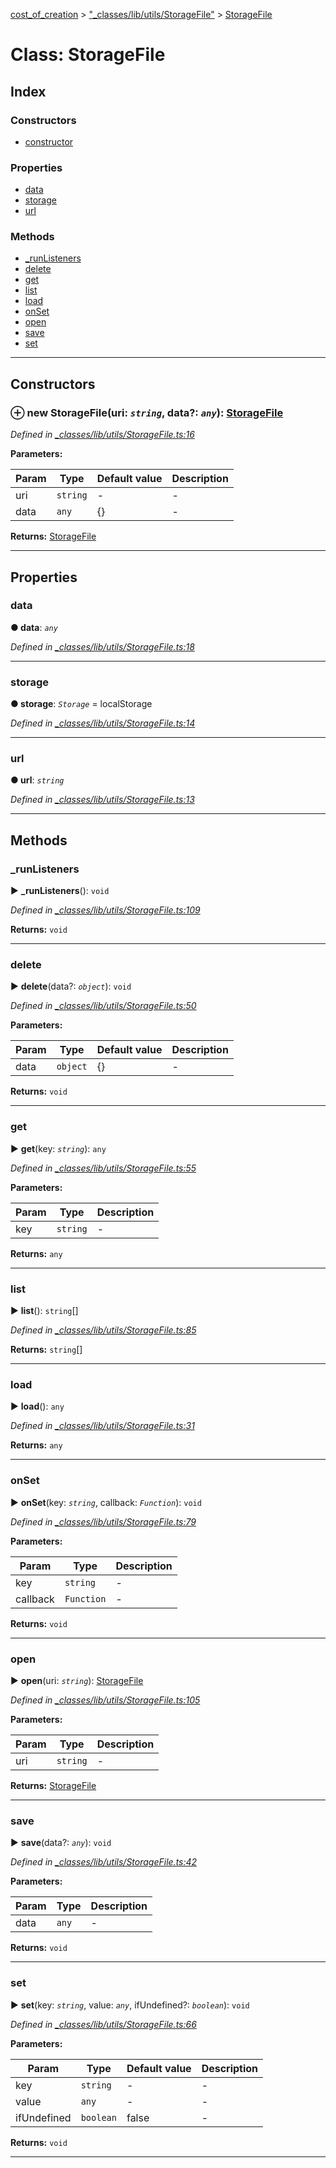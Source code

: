 [cost_of_creation](../README.md) > ["_classes/lib/utils/StorageFile"](../modules/__classes_lib_utils_storagefile_.md) > [StorageFile](../classes/__classes_lib_utils_storagefile_.storagefile.md)



# Class: StorageFile

## Index

### Constructors

* [constructor](__classes_lib_utils_storagefile_.storagefile.md#constructor)


### Properties

* [data](__classes_lib_utils_storagefile_.storagefile.md#data)
* [storage](__classes_lib_utils_storagefile_.storagefile.md#storage)
* [url](__classes_lib_utils_storagefile_.storagefile.md#url)


### Methods

* [_runListeners](__classes_lib_utils_storagefile_.storagefile.md#_runlisteners)
* [delete](__classes_lib_utils_storagefile_.storagefile.md#delete)
* [get](__classes_lib_utils_storagefile_.storagefile.md#get)
* [list](__classes_lib_utils_storagefile_.storagefile.md#list)
* [load](__classes_lib_utils_storagefile_.storagefile.md#load)
* [onSet](__classes_lib_utils_storagefile_.storagefile.md#onset)
* [open](__classes_lib_utils_storagefile_.storagefile.md#open)
* [save](__classes_lib_utils_storagefile_.storagefile.md#save)
* [set](__classes_lib_utils_storagefile_.storagefile.md#set)



---
## Constructors
<a id="constructor"></a>


### ⊕ **new StorageFile**(uri: *`string`*, data?: *`any`*): [StorageFile](__classes_lib_utils_storagefile_.storagefile.md)


*Defined in [_classes/lib/utils/StorageFile.ts:16](https://github.com/codeartisticninja/cost_of_creation/blob/6562fe6/src/script/_classes/lib/utils/StorageFile.ts#L16)*



**Parameters:**

| Param | Type | Default value | Description |
| ------ | ------ | ------ | ------ |
| uri | `string`  | - |   - |
| data | `any`  |  {} |   - |





**Returns:** [StorageFile](__classes_lib_utils_storagefile_.storagefile.md)

---


## Properties
<a id="data"></a>

###  data

**●  data**:  *`any`* 

*Defined in [_classes/lib/utils/StorageFile.ts:18](https://github.com/codeartisticninja/cost_of_creation/blob/6562fe6/src/script/_classes/lib/utils/StorageFile.ts#L18)*





___

<a id="storage"></a>

###  storage

**●  storage**:  *`Storage`*  =  localStorage

*Defined in [_classes/lib/utils/StorageFile.ts:14](https://github.com/codeartisticninja/cost_of_creation/blob/6562fe6/src/script/_classes/lib/utils/StorageFile.ts#L14)*





___

<a id="url"></a>

###  url

**●  url**:  *`string`* 

*Defined in [_classes/lib/utils/StorageFile.ts:13](https://github.com/codeartisticninja/cost_of_creation/blob/6562fe6/src/script/_classes/lib/utils/StorageFile.ts#L13)*





___


## Methods
<a id="_runlisteners"></a>

###  _runListeners

► **_runListeners**(): `void`



*Defined in [_classes/lib/utils/StorageFile.ts:109](https://github.com/codeartisticninja/cost_of_creation/blob/6562fe6/src/script/_classes/lib/utils/StorageFile.ts#L109)*





**Returns:** `void`





___

<a id="delete"></a>

###  delete

► **delete**(data?: *`object`*): `void`



*Defined in [_classes/lib/utils/StorageFile.ts:50](https://github.com/codeartisticninja/cost_of_creation/blob/6562fe6/src/script/_classes/lib/utils/StorageFile.ts#L50)*



**Parameters:**

| Param | Type | Default value | Description |
| ------ | ------ | ------ | ------ |
| data | `object`  |  {} |   - |





**Returns:** `void`





___

<a id="get"></a>

###  get

► **get**(key: *`string`*): `any`



*Defined in [_classes/lib/utils/StorageFile.ts:55](https://github.com/codeartisticninja/cost_of_creation/blob/6562fe6/src/script/_classes/lib/utils/StorageFile.ts#L55)*



**Parameters:**

| Param | Type | Description |
| ------ | ------ | ------ |
| key | `string`   |  - |





**Returns:** `any`





___

<a id="list"></a>

###  list

► **list**(): `string`[]



*Defined in [_classes/lib/utils/StorageFile.ts:85](https://github.com/codeartisticninja/cost_of_creation/blob/6562fe6/src/script/_classes/lib/utils/StorageFile.ts#L85)*





**Returns:** `string`[]





___

<a id="load"></a>

###  load

► **load**(): `any`



*Defined in [_classes/lib/utils/StorageFile.ts:31](https://github.com/codeartisticninja/cost_of_creation/blob/6562fe6/src/script/_classes/lib/utils/StorageFile.ts#L31)*





**Returns:** `any`





___

<a id="onset"></a>

###  onSet

► **onSet**(key: *`string`*, callback: *`Function`*): `void`



*Defined in [_classes/lib/utils/StorageFile.ts:79](https://github.com/codeartisticninja/cost_of_creation/blob/6562fe6/src/script/_classes/lib/utils/StorageFile.ts#L79)*



**Parameters:**

| Param | Type | Description |
| ------ | ------ | ------ |
| key | `string`   |  - |
| callback | `Function`   |  - |





**Returns:** `void`





___

<a id="open"></a>

###  open

► **open**(uri: *`string`*): [StorageFile](__classes_lib_utils_storagefile_.storagefile.md)



*Defined in [_classes/lib/utils/StorageFile.ts:105](https://github.com/codeartisticninja/cost_of_creation/blob/6562fe6/src/script/_classes/lib/utils/StorageFile.ts#L105)*



**Parameters:**

| Param | Type | Description |
| ------ | ------ | ------ |
| uri | `string`   |  - |





**Returns:** [StorageFile](__classes_lib_utils_storagefile_.storagefile.md)





___

<a id="save"></a>

###  save

► **save**(data?: *`any`*): `void`



*Defined in [_classes/lib/utils/StorageFile.ts:42](https://github.com/codeartisticninja/cost_of_creation/blob/6562fe6/src/script/_classes/lib/utils/StorageFile.ts#L42)*



**Parameters:**

| Param | Type | Description |
| ------ | ------ | ------ |
| data | `any`   |  - |





**Returns:** `void`





___

<a id="set"></a>

###  set

► **set**(key: *`string`*, value: *`any`*, ifUndefined?: *`boolean`*): `void`



*Defined in [_classes/lib/utils/StorageFile.ts:66](https://github.com/codeartisticninja/cost_of_creation/blob/6562fe6/src/script/_classes/lib/utils/StorageFile.ts#L66)*



**Parameters:**

| Param | Type | Default value | Description |
| ------ | ------ | ------ | ------ |
| key | `string`  | - |   - |
| value | `any`  | - |   - |
| ifUndefined | `boolean`  | false |   - |





**Returns:** `void`





___



